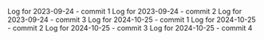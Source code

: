 Log for 2023-09-24 - commit 1
Log for 2023-09-24 - commit 2
Log for 2023-09-24 - commit 3
Log for 2024-10-25 - commit 1
Log for 2024-10-25 - commit 2
Log for 2024-10-25 - commit 3
Log for 2024-10-25 - commit 4
